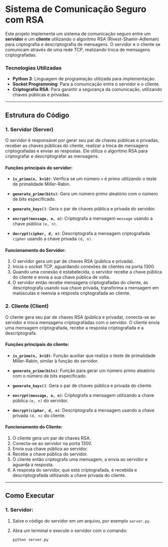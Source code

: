 # Sistema de Comunicação Seguro com RSA

Este projeto implementa um sistema de comunicação seguro entre um **servidor** e um **cliente** utilizando o algoritmo RSA (Rivest-Shamir-Adleman) para criptografia e descriptografia de mensagens. O servidor e o cliente se comunicam através de uma rede TCP, realizando troca de mensagens criptografadas.

### Tecnologias Utilizadas

- **Python 3**: Linguagem de programação utilizada para implementação.
- **Socket Programming**: Para a comunicação entre o servidor e o cliente.
- **Criptografia RSA**: Para garantir a segurança da comunicação, utilizando chaves públicas e privadas.

---

## Estrutura do Código

### 1. **Servidor (Server)**

O servidor é responsável por gerar seu par de chaves públicas e privadas, receber as chaves públicas do cliente, realizar a troca de mensagens criptografadas e enviar as respostas. Ele utiliza o algoritmo RSA para criptografar e descriptografar as mensagens.

#### Funções principais do servidor:

- **`is_prime(n, k=10)`**: Verifica se um número `n` é primo utilizando o teste de primalidade Miller-Rabin.
  
- **`generate_prime(bits)`**: Gera um número primo aleatório com o número de bits especificado.
  
- **`generate_keys()`**: Gera o par de chaves pública e privada do servidor.

- **`encrypt(message, e, n)`**: Criptografa a mensagem `message` usando a chave pública `(e, n)`.

- **`decrypt(cipher, d, n)`**: Descriptografa a mensagem criptografada `cipher` usando a chave privada `(d, n)`.

#### Funcionamento do Servidor:

1. O servidor gera um par de chaves RSA (pública e privada).
2. Inicia o socket TCP, aguardando conexões de clientes na porta 1300.
3. Quando uma conexão é estabelecida, o servidor recebe a chave pública do cliente e envia a sua chave pública de volta.
4. O servidor então recebe mensagens criptografadas do cliente, as descriptografa usando sua chave privada, transforma a mensagem em maiúsculas e reenvia a resposta criptografada ao cliente.

### 2. **Cliente (Client)**

O cliente gera seu par de chaves RSA (pública e privada), conecta-se ao servidor e troca mensagens criptografadas com o servidor. O cliente envia uma mensagem criptografada, recebe a resposta criptografada e a descriptografa.

#### Funções principais do cliente:

- **`is_prime(n, k=10)`**: Função auxiliar que realiza o teste de primalidade Miller-Rabin, similar à função do servidor.
  
- **`generate_prime(bits)`**: Função para gerar um número primo aleatório com o número de bits especificado.
  
- **`generate_keys()`**: Gera o par de chaves pública e privada do cliente.

- **`encrypt(message, e, n)`**: Criptografa a mensagem utilizando a chave pública `(e, n)` do servidor.

- **`decrypt(cipher, d, n)`**: Descriptografa a mensagem usando a chave privada `(d, n)` do cliente.

#### Funcionamento do Cliente:

1. O cliente gera um par de chaves RSA.
2. Conecta-se ao servidor na porta 1300.
3. Envia sua chave pública ao servidor.
4. Recebe a chave pública do servidor.
5. O cliente então criptografa uma mensagem, a envia ao servidor e aguarda a resposta.
6. A resposta do servidor, que está criptografada, é recebida e descriptografada utilizando a chave privada do cliente.

---

## Como Executar

### 1. **Servidor:**

1. Salve o código do servidor em um arquivo, por exemplo `server.py`.
2. Abra um terminal e execute o servidor com o comando:

   ```bash
   python server.py
